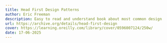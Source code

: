 ```yaml
---
title: Head First Design Patterns
author: Eric Freeman
description: Easy to read and understand book about most common design patterns. At first, it may seem a bit too simple and kid-like, but just don't be rude. Better to read in paper with pencil.
url: https://archive.org/details/head-first-design
cover: https://learning.oreilly.com/library/cover/0596007124/250w/
date: 17-06-2025
---
```

